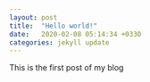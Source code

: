 ```yaml
---
layout: post
title:  "Hello world!"
date:   2020-02-08 05:14:34 +0330
categories: jekyll update
---
```


This is the first post of my blog
